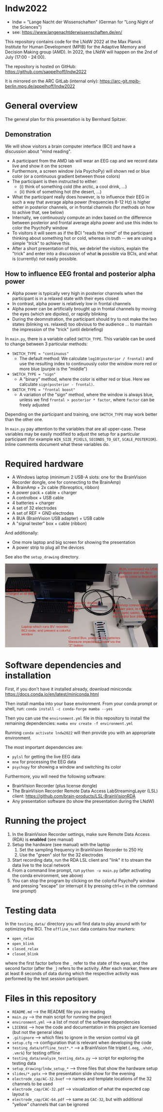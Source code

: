 # lndw2022

- lndw = "Lange Nacht der Wissenschaften" (German for "Long Night of the Sciences")
- see: https://www.langenachtderwissenschaften.de/en/

This repository contains code for the LNdW 2022 at the Max Planck Institute for Human Development (MPIB)
for the Adaptive Memory and Decision Making group (AMD).
In 2022, the LNdW will happen on the 2nd of July (17:00 - 24:00).

The repository is hosted on GitHub: https://github.com/sappelhoff/lndw2022

It is mirrored on the ARC GitLab (internal only): https://arc-git.mpib-berlin.mpg.de/appelhoff/lndw2022

# General overview

The general plan for this presentation is by Bernhard Spitzer.

## Demonstration

We will show visitors a brain computer interface (BCI) and have a discussion about "mind reading".

- A participant from the AMD lab will wear an EEG cap and we record data live and show it on the screen
- Furthermore, a screen window (via PsychoPy) will shown red or blue color
  (or a continuous gradient between those colors)
- The participant is then instructed to either:
    - (i) think of something cold (the arctic, a cool drink, ...)
    - (ii) think of something hot (the desert, ...)
- What the participant really does however, is to influence their EEG in such a way that
  average alpha power (frequencies 8-12 Hz) is higher either in posterior channels,
  or in frontal channels (for methods on how to achive that, see below)
- Internally, we continuously compute an index based on the difference between posterior and frontal
  average alpha power and use this index to color the PsychoPy window
- To visitors it will seem as if the BCI "reads the mind" of the participant thinking about something
  hot or cold, whereas in truth -- we are using a simple "trick" to achieve this.
- After a short presentation of this, we debrief the visitors, explain the "trick" and enter into a
  discussion of what **is** possible via BCIs, and what is (currently) not easily possible.

## How to influence EEG frontal and posterior alpha power

- Alpha power is typically very high in posterior channels when the participant is in a relaxed state
  with their eyes closed
- In contrast, alpha power is relatively low in frontal channels
- Alpha power can be artificially brought up in frontal channels by moving the eyes (which are dipoles),
  or rapidly blinking
- During the deomnstration, the participant should try to not make the two states (blinking vs. relaxed)
  too obvious to the audience ... to maintain the impression of the "trick" (until debriefing)

In `main.py`, there is a variable called `SWITCH_TYPE`.
This variable can be used to change between 3 particular methods:

- `SWITCH_TYPE = "continuous"`
    - The default method: We calculate `log10(posterior / frontal)` and use the resulting index
      to continuously color the window more red or more blue (purple is the "middle")
- `SWITCH_TYPE = "sign"`
    - A "binary" method, where the color is either red or blue.
      Here we calculate `sign(posterior - frontal)`.
- `SWITCH_TYPE = "frontal boost"`
    - A variation of the "sign" method, where the window is always blue, unless we find
      `frontal > posterior * factor`, where `factor` can be freely adjusted

Depending on the participant and training, one `SWITCH_TYPE` may work better
than the other one.

In `main.py` pay attention to the variables that are all upper-case.
These variables may be easily modified to adjust the setup for a particular participant
(for example `WIN_SIZE_PIXELS`, `SECONDS_TO_GET`, `SCALE_POSTERIOR`).
Inline comments document what these variables do.

# Required hardware

- A Windows laptop (minimum 2 USB-A slots: one for the BrainVision Recorder dongle, one for connecting to the BrainAmp)
- A BrainAmp + 2x cable (fibreoptics, ribbon)
- A power pack + cable + charger
- A controlbox + USB cable
- 4 batteries + charger
- A set of 32 electrodes
- A set of REF + GND electrodes
- A BUA (BrainVision USB adapter) + USB cable
- A "signal tester" box + cable (ribbon)

And additionally:

- One more laptop and big screen for showing the presentation
- A power strip to plug all the devices

See also the `setup_drawing` directory.

![Image](setup_drawing/lndw_setup_drawing.png "Hardware setup")

# Software dependencies and installation

First, if you don't have it installed already, download miniconda:
https://docs.conda.io/en/latest/miniconda.html

Then install mamba into your base environment.
From your conda prompt or shell, run: `conda install -c conda-forge mamba --yes`

Then you can use the `environment.yml` file in this repository to install the
remaining dependencies: `mamba env create -f environment.yml`

Running `conda activate lndw2022` will then provide you with an appropriate environment.

The most important dependencies are:

- `pylsl` for getting the live EEG data
- `mne` for processing the EEG data
- `psychopy` for showing a window and switching its color

Furthermore, you will need the following software:

- BrainVision Recorder (plus license dongle)
- The BrainVision Recorder Remote Data Access LabStreamingLayer (LSL) client: https://github.com/brain-products/LSL-BrainVisionRDA
- Any presentation software (to show the presentation during the LNdW)

# Running the project

1. In the BrainVision Recorder settings, make sure Remote Data Access (RDA) is **enabled** (see manual)
1. Setup the hardware (see manual) with the laptop
    1. Set the sampling frequency in BrainVision Recorder to 250 Hz
    1. Use the "green" slot for the 32 electrodes
1. Start recording data, run the RDA LSL client and "link" it to stream the data live to the local network
1. From a command line prompt, run `python -u main.py` (after activating the conda environment, see above)
1. You can stop the program by clicking on the colorful PsychoPy window and pressing "escape"
   (or interrupt it by pressing ctrl+c in the command line prompt)

# Testing data

In the `testing_data/` directory you will find data to play around with for optimizing the BCI.
The `offline_test` data contains four markers:

- `open_relax`
- `open_blink`
- `closed_relax`
- `closed_blink`

where the first factor before the `_` refer to the state of the eyes, and the second factor
(after the `_`) refers to the activity.
After each marker, there are at least 8 seconds of data during which the respective activity was
performed by the test session participant.

# Files in this repository

- `README.md` --> the README file you are reading
- `main.py` --> the main script for running the project
- `environment.yml` --> a list of most of the software dependencies
- `LICENSE` --> how the code and documentation in this project are licensed (but not the general idea)
- `.gitignore` --> which files to ignore in the version control via git
- `setup.cfg` --> configuration that is relevant when developing the code
- `testing_data/offline_test*.*` --> a BrainVision file triplet (`.eeg`, `.vhdr`, `.vmrk`) for testing offline
- `testing_data/analyze_testing_data.py` --> script for exploring the testing data
- `setup_drawing/lndw_setup_*` --> three files that show the hardware setup
- `slides/*.pptx` --> the presentation slide show for the evening
- `electrode_cap/AC-32.bvef` --> names and template locations of the 32 channels to be used
- `electrode_cap/CAC-32.pdf` --> visualization of what the expected cap layout is
- `electrode_cap/CAC-64.pdf` --> same as `CAC-32`, but with additional "yellow" channels that can be ignored
